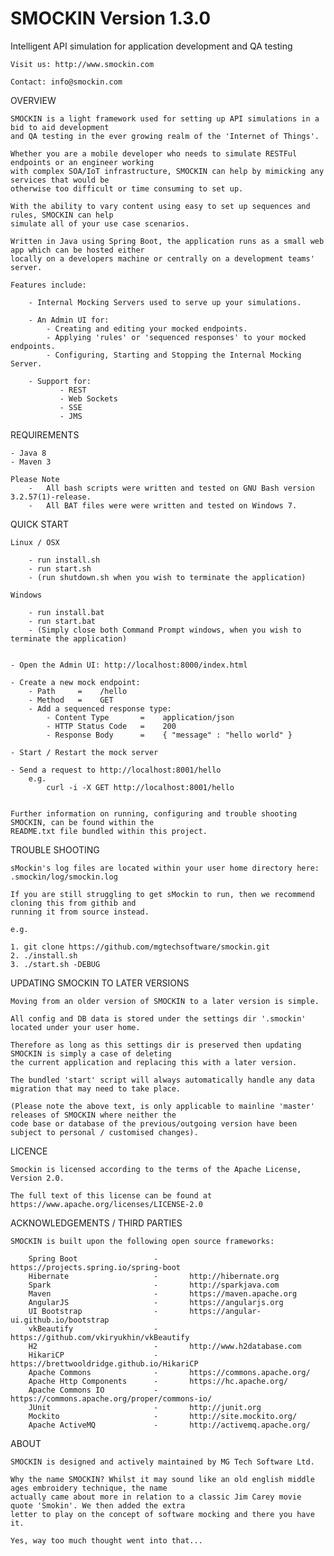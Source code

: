 # SMOCKIN Version 1.3.0

Intelligent API simulation for application development and QA testing

    Visit us: http://www.smockin.com

    Contact: info@smockin.com


OVERVIEW

    SMOCKIN is a light framework used for setting up API simulations in a bid to aid development
    and QA testing in the ever growing realm of the 'Internet of Things'.

    Whether you are a mobile developer who needs to simulate RESTFul endpoints or an engineer working
    with complex SOA/IoT infrastructure, SMOCKIN can help by mimicking any services that would be
    otherwise too difficult or time consuming to set up.

    With the ability to vary content using easy to set up sequences and rules, SMOCKIN can help
    simulate all of your use case scenarios.

    Written in Java using Spring Boot, the application runs as a small web app which can be hosted either 
    locally on a developers machine or centrally on a development teams' server.

    Features include:

        - Internal Mocking Servers used to serve up your simulations.

        - An Admin UI for:
            - Creating and editing your mocked endpoints.
            - Applying 'rules' or 'sequenced responses' to your mocked endpoints.
            - Configuring, Starting and Stopping the Internal Mocking Server.

        - Support for:
               - REST
               - Web Sockets
               - SSE
               - JMS



REQUIREMENTS

    - Java 8
    - Maven 3

    Please Note
        -   All bash scripts were written and tested on GNU Bash version 3.2.57(1)-release.
        -   All BAT files were were written and tested on Windows 7.



QUICK START

    Linux / OSX

        - run install.sh
        - run start.sh
        - (run shutdown.sh when you wish to terminate the application)

    Windows

        - run install.bat
        - run start.bat
        - (Simply close both Command Prompt windows, when you wish to terminate the application)


    - Open the Admin UI: http://localhost:8000/index.html

    - Create a new mock endpoint:
        - Path     =    /hello
        - Method   =    GET
        - Add a sequenced response type:
            - Content Type       =    application/json
            - HTTP Status Code   =    200
            - Response Body      =    { "message" : "hello world" }

    - Start / Restart the mock server
    
    - Send a request to http://localhost:8001/hello
        e.g. 
            curl -i -X GET http://localhost:8001/hello


    Further information on running, configuring and trouble shooting SMOCKIN, can be found within the
    README.txt file bundled within this project.



TROUBLE SHOOTING

    sMockin's log files are located within your user home directory here: .smockin/log/smockin.log

    If you are still struggling to get sMockin to run, then we recommend cloning this from githib and
    running it from source instead.

    e.g.

    1. git clone https://github.com/mgtechsoftware/smockin.git
    2. ./install.sh
    3. ./start.sh -DEBUG



UPDATING SMOCKIN TO LATER VERSIONS

    Moving from an older version of SMOCKIN to a later version is simple.

    All config and DB data is stored under the settings dir '.smockin' located under your user home.

    Therefore as long as this settings dir is preserved then updating SMOCKIN is simply a case of deleting
    the current application and replacing this with a later version.

    The bundled 'start' script will always automatically handle any data migration that may need to take place.

    (Please note the above text, is only applicable to mainline 'master' releases of SMOCKIN where neither the
    code base or database of the previous/outgoing version have been subject to personal / customised changes).



LICENCE


    Smockin is licensed according to the terms of the Apache License, Version 2.0.

    The full text of this license can be found at https://www.apache.org/licenses/LICENSE-2.0



ACKNOWLEDGEMENTS / THIRD PARTIES

    SMOCKIN is built upon the following open source frameworks:

        Spring Boot                 -       https://projects.spring.io/spring-boot
        Hibernate                   -       http://hibernate.org
        Spark                       -       http://sparkjava.com
        Maven                       -       https://maven.apache.org
        AngularJS                   -       https://angularjs.org
        UI Bootstrap                -       https://angular-ui.github.io/bootstrap
        vkBeautify                  -       https://github.com/vkiryukhin/vkBeautify
        H2                          -       http://www.h2database.com
        HikariCP                    -       https://brettwooldridge.github.io/HikariCP
        Apache Commons              -       https://commons.apache.org/
        Apache Http Components      -       https://hc.apache.org/
        Apache Commons IO           -       https://commons.apache.org/proper/commons-io/
        JUnit                       -       http://junit.org
        Mockito                     -       http://site.mockito.org/
        Apache ActiveMQ             -       http://activemq.apache.org/


ABOUT

    SMOCKIN is designed and actively maintained by MG Tech Software Ltd.

    Why the name SMOCKIN? Whilst it may sound like an old english middle ages embroidery technique, the name
    actually came about more in relation to a classic Jim Carey movie quote 'Smokin'. We then added the extra
    letter to play on the concept of software mocking and there you have it. 
    
    Yes, way too much thought went into that...
